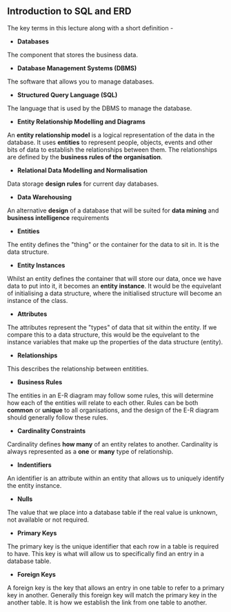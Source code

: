 ## Introduction to SQL and ERD

The key terms in this lecture along with a short definition -

- **Databases**

The component that stores the business data.

- **Database Management Systems (DBMS)**

The software that allows you to manage databases.

- **Structured Query Language (SQL)**

The language that is used by the DBMS to manage the database.

- **Entity Relationship Modelling and Diagrams**

An **entity relationship model** is a logical representation of the data in the database. It uses **entities** to represent people, objects, events and other bits of data to establish the relationships between them. The relationships are defined by the **business rules of the organisation**.

- **Relational Data Modelling and Normalisation**

Data storage **design rules** for current day databases.

- **Data Warehousing**

An alternative **design** of a database that will be suited for **data mining** and **business intelligence** requirements

- **Entities**

The entity defines the "thing" or the container for the data to sit in. It is the data structure.

- **Entity Instances**

Whilst an entity defines the container that will store our data, once we have data to put into it, it becomes an **entity instance**. It would be the equivelant of initialising a data structure, where the initialised structure will become an instance of the class.

- **Attributes**

The attributes represent the "types" of data that sit within the entity. If we compare this to a data structure, this would be the equivelant to the instance variables that make up the properties of the data structure (entity).

- **Relationships**

This describes the relationship between entitities.

- **Business Rules**

The entities in an E-R diagram may follow some rules, this will determine how each of the entities will relate to each other. Rules can be both **common** or **unique** to all organisations, and the design of the E-R diagram should generally follow these rules.

- **Cardinality Constraints**

Cardinality defines **how many** of an entity relates to another. Cardinality is always represented as a **one** or **many** type of relationship.

- **Indentifiers**

An identifier is an attribute within an entity that allows us to uniquely identify the entity instance. 

- **Nulls**

The value that we place into a database table if the real value is unknown, not available or not required.

- **Primary Keys**

The primary key is the unique identifier that each row in a table is required to have. This key is what will allow us to specifically find an entry in a database table.

- **Foreign Keys**

A foreign key is the key that allows an entry in one table to refer to a primary key in another. Generally this foreign key will match the primary key in the another table. It is how we establish the link from one table to another.
